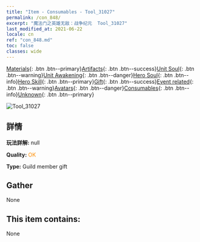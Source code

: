 ```yaml
---
title: "Item - Consumables - Tool_31027"
permalink: /con_848/
excerpt: "魔法门之英雄无敌：战争纪元  Tool_31027"
last_modified_at: 2021-06-22
locale: cn
ref: "con_848.md"
toc: false
classes: wide
---
```

 [Materials](/ItemsCN/){: .btn .btn--primary}[Artifacts](/ItemsCN/Artifacts/){: .btn .btn--success}[Unit Soul](/ItemsCN/UnitSoul/){: .btn .btn--warning}[Unit Awakening](/ItemsCN/UnitAwakening/){: .btn .btn--danger}[Hero Soul](/ItemsCN/HeroSoul/){: .btn .btn--info}[Hero Skill](/ItemsCN/HeroSkill/){: .btn .btn--primary}[Gift](/ItemsCN/Gift/){: .btn .btn--success}[Event related](/ItemsCN/Events/){: .btn .btn--warning}[Avatars](/ItemsCN/Avatars/){: .btn .btn--danger}[Consumables](/ItemsCN/Consumables/){: .btn .btn--info}[Unknown](/ItemsCN/Unknown/){: .btn .btn--primary}

 ![Tool_31027](/images/t/i_red_2.png)

## 詳情
 **玩法詳解:** null

 **Quality:** <span style="color: #FF8C00">OK</span>

 **Type:** Guild member gift

## Gather

  None

## This item contains:

  None

